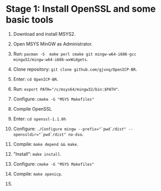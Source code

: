 # Stage 1: Install OpenSSL and some basic tools


1. Download and install MSYS2.
2. Open MSYS MinGW as Administrator.
3. Run: ```pacman -S  make perl cmake git mingw-w64-i686-gcc mingw32/mingw-w64-i686-wxWidgets```.
4. Clone repository: ```git clone github.com/gjvnq/OpenICP-BR```.
5. Enter: ```cd OpenICP-BR```.
6. Run: ```export PATH="/c/msys64/mingw32/bin:$PATH"```.
7. Configure: ```cmake -G "MSYS Makefiles"```
8. Compile OpenSSL

  1. Enter: ```cd openssl-1.1.0h```
  2. Configure: ```./Configure mingw --prefix="`pwd`/dist" --openssldir="`pwd`/dist" no-dso```.
  3. Compile: ```make depend && make```.
  4. "Install": ```make install```.

9. Configure: ```cmake -G "MSYS Makefiles"```
10. Compile: ```make openicp```.
11. 
